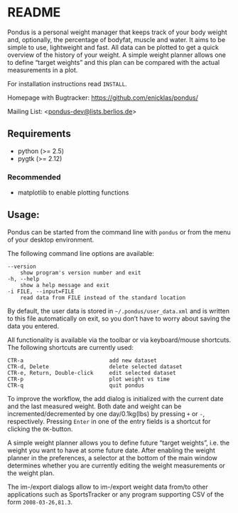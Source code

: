 # README

Pondus is a personal weight manager that keeps track of your body weight
and, optionally, the percentage of bodyfat, muscle and water. It aims to
be simple to use, lightweight and fast. All data can be plotted to get a
quick overview of the history of your weight. A simple weight planner
allows one to define “target weights” and this plan can be compared with
the actual measurements in a plot.

For installation instructions read `INSTALL`.

Homepage with Bugtracker: <https://github.com/enicklas/pondus/>

Mailing List: &lt;<pondus-dev@lists.berlios.de>&gt;

## Requirements

-   python (>= 2.5)
-   pygtk (>= 2.12)

### Recommended

-   matplotlib to enable plotting functions

## Usage:

Pondus can be started from the command line with `pondus` or from the
menu of your desktop environment.

The following command line options are available:

    --version
        show program's version number and exit
    -h, --help
        show a help message and exit
    -i FILE, --input=FILE
        read data from FILE instead of the standard location

By default, the user data is stored in `~/.pondus/user_data.xml` and is
written to this file automatically on exit, so you don’t have to worry
about saving the data you entered.

All functionality is available via the toolbar or via keyboard/mouse
shortcuts. The following shortcuts are currently used:

    CTR-a                           add new dataset
    CTR-d, Delete                   delete selected dataset
    CTR-e, Return, Double-click     edit selected dataset
    CTR-p                           plot weight vs time
    CTR-q                           quit pondus

To improve the workflow, the add dialog is initialized with the current
date and the last measured weight. Both date and weight can be
incremented/decremented by one day/0.1kg(lbs) by pressing `+` or `-`,
respectively. Pressing `Enter` in one of the entry fields is a shortcut
for clicking the `OK`-button.

A simple weight planner allows you to define future “target weights”,
i.e. the weight you want to have at some future date. After enabling the
weight planner in the preferences, a selector at the bottom of the main
window determines whether you are currently editing the weight
measurements or the weight plan.

The im-/export dialogs allow to im-/export weight data from/to other
applications such as SportsTracker or any program supporting CSV of the
form `2008-03-26,81.3`.
